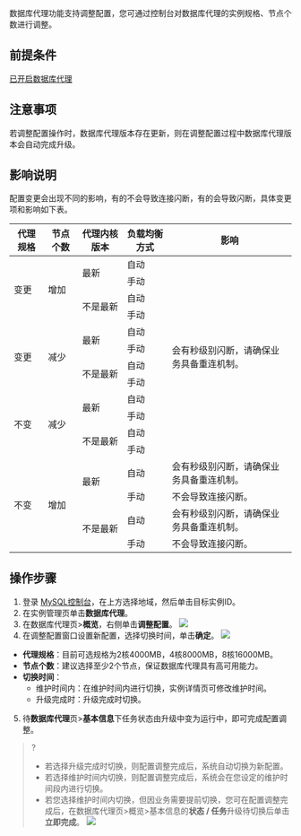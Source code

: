 ﻿数据库代理功能支持调整配置，您可通过控制台对数据库代理的实例规格、节点个数进行调整。
## 前提条件
[已开启数据库代理](https://cloud.tencent.com/document/product/236/54653)
## 注意事项
若调整配置操作时，数据库代理版本存在更新，则在调整配置过程中数据库代理版本会自动完成升级。
## 影响说明
配置变更会出现不同的影响，有的不会导致连接闪断，有的会导致闪断，具体变更项和影响如下表。
<table>
<thead><tr><th>代理规格</th><th>节点个数</th><th>代理内核版本</th><th>负载均衡方式</th><th>影响</th></tr></thead>
<tbody>
<td rowspan="4">变更</td>
<td rowspan="4">增加</td>
<td rowspan="2">最新</td>
<td>自动</td><td rowspan="12">会有秒级别闪断，请确保业务具备重连机制。</td></tr><tr>
<td>手动</td></tr><tr>
<td rowspan="2">不是最新</td>
<td>自动</td></tr><tr>
<td>手动</td></tr><tr>
<td rowspan="4">变更</td>
<td rowspan="4">减少</td>
<td rowspan="2">最新</td>
<td>自动</td></tr><tr>
<td>手动</td></tr><tr>
<td rowspan="2">不是最新</td>
<td>自动</td></tr><tr>
<td>手动</td></tr><tr>
<td rowspan="4">不变</td>
<td rowspan="4">减少</td>
<td rowspan="2">最新</td>
<td>自动</td></tr><tr>
<td>手动</td></tr><tr>
<td rowspan="2">不是最新</td>
<td>自动</td></tr><tr>
<td>手动</td></tr><tr>
<td rowspan="4">不变</td>
<td rowspan="4">增加</td>
<td rowspan="2">最新</td>
<td>自动</td><td>会有秒级别闪断，请确保业务具备重连机制。</td></tr><tr>
<td>手动</td><td>不会导致连接闪断。</td></tr><tr>
<td rowspan="2">不是最新</td>
<td>自动</td><td>会有秒级别闪断，请确保业务具备重连机制。</td></tr><tr>
<td>手动</td><td>不会导致连接闪断。</td></tr><tr>
<tr>      
</tbody></table>	

## 操作步骤
1. 登录 [MySQL控制台](https://console.cloud.tencent.com/cdb)，在上方选择地域，然后单击目标实例ID。
2. 在实例管理页单击**数据库代理**。
3. 在数据库代理页>**概览**，右侧单击**调整配置**。
![](https://qcloudimg.tencent-cloud.cn/raw/e1d6cb6714059f661e9b67373279b5ea.png)
4. 在调整配置窗口设置新配置，选择切换时间，单击**确定**。
![](https://qcloudimg.tencent-cloud.cn/raw/feb2588d17fe021ecc1de673b925aef6.png)
- **代理规格**：目前可选规格为2核4000MB，4核8000MB，8核16000MB。
- **节点个数**：建议选择至少2个节点，保证数据库代理具有高可用能力。
- **切换时间**：
  - 维护时间内：在维护时间内进行切换，实例详情页可修改维护时间。
  - 升级完成时：升级完成时切换。

5. 待**数据库代理**页>**基本信息**下任务状态由升级中变为运行中，即可完成配置调整。
>?
>- 若选择升级完成时切换，则配置调整完成后，系统自动切换为新配置。
>- 若选择维护时间内切换，则配置调整完成后，系统会在您设定的维护时间段内进行切换。
>- 若您选择维护时间内切换，但因业务需要提前切换，您可在配置调整完成后，在数据库代理页>概览>基本信息的**状态 / 任务**升级待切换后单击**立即完成**。
>![](https://qcloudimg.tencent-cloud.cn/raw/7817c30caf2c92fe75ccf6bc51006b4a.png)


